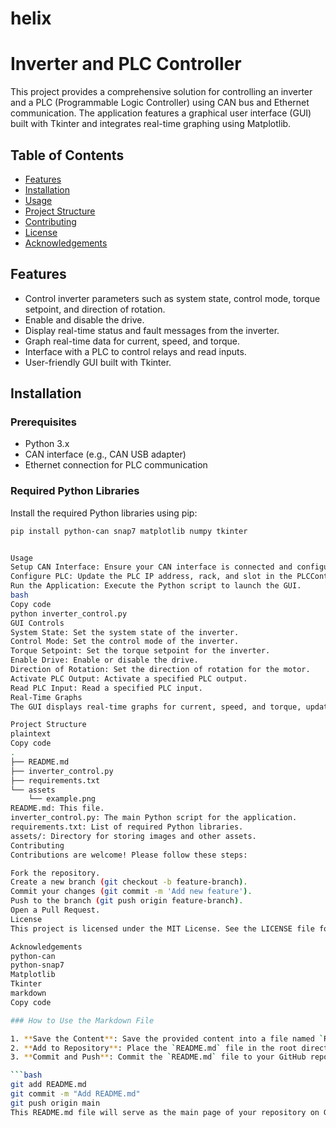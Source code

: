 # helix


# Inverter and PLC Controller

This project provides a comprehensive solution for controlling an inverter and a PLC (Programmable Logic Controller) using CAN bus and Ethernet communication. The application features a graphical user interface (GUI) built with Tkinter and integrates real-time graphing using Matplotlib.

## Table of Contents

- [Features](#features)
- [Installation](#installation)
- [Usage](#usage)
- [Project Structure](#project-structure)
- [Contributing](#contributing)
- [License](#license)
- [Acknowledgements](#acknowledgements)

## Features

- Control inverter parameters such as system state, control mode, torque setpoint, and direction of rotation.
- Enable and disable the drive.
- Display real-time status and fault messages from the inverter.
- Graph real-time data for current, speed, and torque.
- Interface with a PLC to control relays and read inputs.
- User-friendly GUI built with Tkinter.

## Installation

### Prerequisites

- Python 3.x
- CAN interface (e.g., CAN USB adapter)
- Ethernet connection for PLC communication

### Required Python Libraries

Install the required Python libraries using pip:

```bash
pip install python-can snap7 matplotlib numpy tkinter


Usage
Setup CAN Interface: Ensure your CAN interface is connected and configured (e.g., can0 for SocketCAN on Linux).
Configure PLC: Update the PLC IP address, rack, and slot in the PLCController class.
Run the Application: Execute the Python script to launch the GUI.
bash
Copy code
python inverter_control.py
GUI Controls
System State: Set the system state of the inverter.
Control Mode: Set the control mode of the inverter.
Torque Setpoint: Set the torque setpoint for the inverter.
Enable Drive: Enable or disable the drive.
Direction of Rotation: Set the direction of rotation for the motor.
Activate PLC Output: Activate a specified PLC output.
Read PLC Input: Read a specified PLC input.
Real-Time Graphs
The GUI displays real-time graphs for current, speed, and torque, updating automatically as data is received from the inverter.

Project Structure
plaintext
Copy code
.
├── README.md
├── inverter_control.py
├── requirements.txt
└── assets
    └── example.png
README.md: This file.
inverter_control.py: The main Python script for the application.
requirements.txt: List of required Python libraries.
assets/: Directory for storing images and other assets.
Contributing
Contributions are welcome! Please follow these steps:

Fork the repository.
Create a new branch (git checkout -b feature-branch).
Commit your changes (git commit -m 'Add new feature').
Push to the branch (git push origin feature-branch).
Open a Pull Request.
License
This project is licensed under the MIT License. See the LICENSE file for details.

Acknowledgements
python-can
python-snap7
Matplotlib
Tkinter
markdown
Copy code

### How to Use the Markdown File

1. **Save the Content**: Save the provided content into a file named `README.md`.
2. **Add to Repository**: Place the `README.md` file in the root directory of your repository.
3. **Commit and Push**: Commit the `README.md` file to your GitHub repository.

```bash
git add README.md
git commit -m "Add README.md"
git push origin main
This README.md file will serve as the main page of your repository on GitHub, providing essential information about your project to users and contributors.